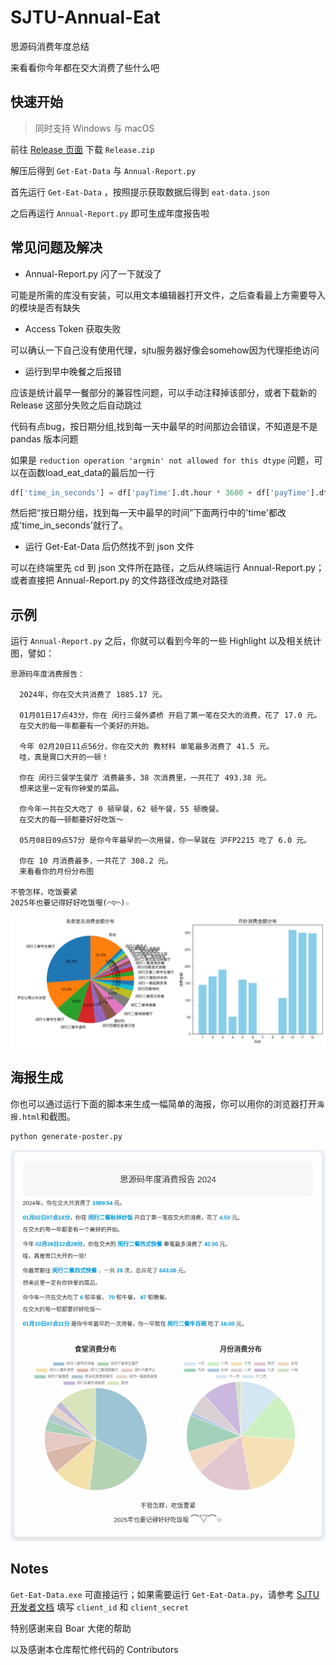 # SJTU-Annual-Eat

思源码消费年度总结

来看看你今年都在交大消费了些什么吧

## 快速开始

> 同时支持 Windows 与 macOS

前往 [Release 页面](https://github.com/Milvoid/SJTU-Annual-Eat/releases/tag/1.0.1) 下载 `Release.zip`

解压后得到 `Get-Eat-Data` 与 `Annual-Report.py` 

首先运行  `Get-Eat-Data` ，按照提示获取数据后得到 `eat-data.json`

之后再运行  `Annual-Report.py`  即可生成年度报告啦

## 常见问题及解决

- Annual-Report.py 闪了一下就没了

可能是所需的库没有安装，可以用文本编辑器打开文件，之后查看最上方需要导入的模块是否有缺失

- Access Token 获取失败

可以确认一下自己没有使用代理，sjtu服务器好像会somehow因为代理拒绝访问

- 运行到早中晚餐之后报错

应该是统计最早一餐部分的兼容性问题，可以手动注释掉该部分，或者下载新的 Release 这部分失败之后自动跳过

代码有点bug，按日期分组,找到每一天中最早的时间那边会错误，不知道是不是 pandas 版本问题

如果是 `reduction operation 'argmin' not allowed for this dtype` 问题，可以在函数load_eat_data的最后加一行

```python
df['time_in_seconds'] = df['payTime'].dt.hour * 3600 + df['payTime'].dt.minute * 60 + df['payTime'].dt.second
```

然后把“按日期分组，找到每一天中最早的时间”下面两行中的'time'都改成'time_in_seconds'就行了。

- 运行 Get-Eat-Data 后仍然找不到 json 文件

可以在终端里先 cd 到 json 文件所在路径，之后从终端运行 Annual-Report.py；或者直接把 Annual-Report.py 的文件路径改成绝对路径

## 示例

运行 `Annual-Report.py` 之后，你就可以看到今年的一些 Highlight 以及相关统计图，譬如：

```shell
思源码年度消费报告：

  2024年，你在交大共消费了 1885.17 元。

  01月01日17点43分，你在 闵行三餐外婆桥 开启了第一笔在交大的消费，花了 17.0 元。
  在交大的每一年都要有一个美好的开始。

  今年 02月20日11点56分，你在交大的 教材科 单笔最多消费了 41.5 元。
  哇，真是胃口大开的一顿！

  你在 闵行三餐学生餐厅 消费最多，38 次消费里，一共花了 493.38 元。
  想来这里一定有你钟爱的菜品。

  你今年一共在交大吃了 0 顿早餐，62 顿午餐，55 顿晚餐。
  在交大的每一顿都要好好吃饭～

  05月08日09点57分 是你今年最早的一次用餐，你一早就在 沪FP2215 吃了 6.0 元。

  你在 10 月消费最多，一共花了 308.2 元。
  来看看你的月份分布图

不管怎样，吃饭要紧
2025年也要记得好好吃饭喔(⌒▽⌒)☆ 
```

![example](https://raw.githubusercontent.com/Milvoid/SJTU-Annual-Eat/main/figs/example.png)

## 海报生成

你也可以通过运行下面的脚本来生成一幅简单的海报，你可以用你的浏览器打开```海报.html```和截图。
```
python generate-poster.py
```

![](./figs/example-poster.png)

## Notes

`Get-Eat-Data.exe` 可直接运行；如果需要运行 `Get-Eat-Data.py`，请参考 [SJTU 开发者文档](https://developer.sjtu.edu.cn/auth/oauth.html) 填写 `client_id` 和 `client_secret`

特别感谢来自 Boar 大佬的帮助

以及感谢本仓库帮忙修代码的 Contributors
